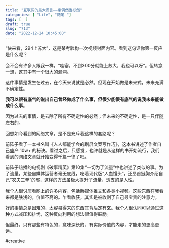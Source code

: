 ```yaml
---
title: "互联网的最大谎言——拿偶然当必然"
categories: [ "Life", "随笔 "]
tags: [  ]
draft: true
slug: "713"
date: "2022-12-24 10:45:00"
---
```


“快来看，294上苏大”，这是某考验构一次视频封面内容。看到这句话你第一反应是什么呢？

会不会有许多人跟我一样，“哇塞，不到300分就能上苏大，我也可以呀“。但转念一想，这其中有一个很大的漏洞。

这件事情是发生在过去，在今天来说就是必然。但现在开始做是未来式，未来充满不确定性。

**我可以很有底气的说出自己曾经做成了什么事，但很少能很有底气的说我未来能做成什么事**。

因为过去的事情，是去除了所有不确定性的必然；但未来的不确定性，是一只伴随左右的。

回想如今看到的网络文章，是不是充斥着这样的套路呢？

前阵子看了一本书名叫《人人都能学会的刷屏文案写作巧》，这本书讲述了作者自己盛产 10w+ 的秘诀。看过之后，只感觉，也许就是从这样的书开始流行，我们看到的网络文章就开始变得千篇一律了吧。

前阵子热播的电视剧《破事精英》第10集“一切为了流量”中也讲述了类似的事。为了流量，某些自媒体运营者毫无底线，吃着现代版“人血馒头”，还昂首挺胸介绍自己“农夫三拳”的邪，这样的方法虽极大提升了流量，透支的是人性。

我个人很讨厌看网上的许多内容，包括新媒体推文和各类小视频。这些东西在我看来都是肤浅的，价值不高的。乍看收获，其实是被收割了自己最宝贵的注意力。

好的事情总是困难的，太容易得来的东西其背后定有玄。我个人很认同可以通过这种方式减压和排忧，这种反向利用的想法很值得鼓励。

但最终，只有那些有特色的，意味深长的，有实际价值的内容，才能走的更高更远。

#creative
